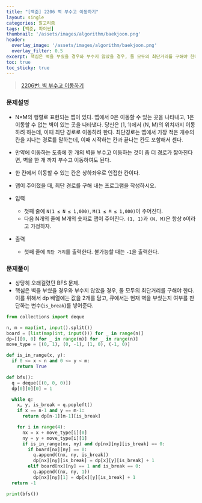 ```yaml
---
title: "[백준] 2206 벽 부수고 이동하기"
layout: single
categories: 알고리즘
tags: [백준, 파이썬]
thumbnail: '/assets/images/algorithm/baekjoon.png'
header:
  overlay_image: '/assets/images/algorithm/baekjoon.png'
  overlay_filter: 0.5
excerpt: 핵심은 벽을 부쉈을 경우와 부수지 않았을 경우, 둘 모두의 최단거리를 구해야 한다. 이를 위해서 dp 배열에는 값을 2개를 담고, 큐에서는 현재 벽을 부쉈는지 여부를 판단하는 변수(`is_break`)를 넣어준다.
toc: true
toc_sticky: true
---
```


> [2206번: 벽 부수고 이동하기](https://www.acmicpc.net/problem/2206)
>

### 문제설명

- N×M의 행렬로 표현되는 맵이 있다. 맵에서 0은 이동할 수 있는 곳을 나타내고, 1은 이동할 수 없는 벽이 있는 곳을 나타낸다. 당신은 (1, 1)에서 (N, M)의 위치까지 이동하려 하는데, 이때 최단 경로로 이동하려 한다. 최단경로는 맵에서 가장 적은 개수의 칸을 지나는 경로를 말하는데, 이때 시작하는 칸과 끝나는 칸도 포함해서 센다.
- 만약에 이동하는 도중에 한 개의 벽을 부수고 이동하는 것이 좀 더 경로가 짧아진다면, 벽을 한 개 까지 부수고 이동하여도 된다.
- 한 칸에서 이동할 수 있는 칸은 상하좌우로 인접한 칸이다.
- 맵이 주어졌을 때, 최단 경로를 구해 내는 프로그램을 작성하시오.

- 입력
    - 첫째 줄에 `N(1 ≤ N ≤ 1,000)`, `M(1 ≤ M ≤ 1,000)`이 주어진다.
    - 다음 N개의 줄에 M개의 숫자로 맵이 주어진다. `(1, 1)`과 `(N, M)`은 항상 `0`이라고 가정하자.
- 출력
    - 첫째 줄에 `최단 거리`를 출력한다. 불가능할 때는 `-1`을 출력한다.

### 문제풀이

- 상당히 오래걸렸던 BFS 문제.
- 핵심은 벽을 부쉈을 경우와 부수지 않았을 경우, 둘 모두의 최단거리를 구해야 한다. 이를 위해서 dp 배열에는 값을 2개를 담고, 큐에서는 현재 벽을 부쉈는지 여부를 판단하는 변수(`is_break`)를 넣어준다.

```python
from collections import deque

n, m = map(int, input().split())
board = [list(map(int, input())) for _ in range(n)]
dp=[[[0, 0] for _ in range(m)] for _ in range(n)]
move_type = [(0, 1), (0, -1), (1, 0), (-1, 0)]

def is_in_range(x, y):
  if 0 <= x < n and 0 <= y < m:
    return True

def bfs():
  q = deque([(0, 0, 0)])
  dp[0][0][0] = 1

  while q:
    x, y, is_break = q.popleft()
    if x == n-1 and y == m-1:
      return dp[n-1][m-1][is_break]

    for i in range(4):
      nx = x + move_type[i][0]
      ny = y + move_type[i][1]
      if is_in_range(nx, ny) and dp[nx][ny][is_break] == 0:
        if board[nx][ny] == 0:
          q.append((nx, ny, is_break))
          dp[nx][ny][is_break] = dp[x][y][is_break] + 1
        elif board[nx][ny] == 1 and is_break == 0:
          q.append((nx, ny, 1))
          dp[nx][ny][1] = dp[x][y][is_break] + 1
  return -1

print(bfs())
```